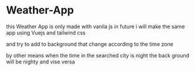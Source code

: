 # Weather-App

this Weather App is only made with vanila js 
in future i will make the same app using Vuejs and tailwind css 

and try to add to background that change according to the time zone 

by other means when the time in the searched city is night the back ground will be nighty and vise versa

